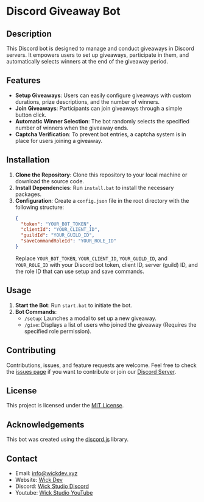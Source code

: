 # Discord Giveaway Bot

## Description
This Discord bot is designed to manage and conduct giveaways in Discord servers. It empowers users to set up giveaways, participate in them, and automatically selects winners at the end of the giveaway period.

## Features
- **Setup Giveaways**: Users can easily configure giveaways with custom durations, prize descriptions, and the number of winners.
- **Join Giveaways**: Participants can join giveaways through a simple button click.
- **Automatic Winner Selection**: The bot randomly selects the specified number of winners when the giveaway ends.
- **Captcha Verification**: To prevent bot entries, a captcha system is in place for users joining a giveaway.

## Installation
1. **Clone the Repository**: Clone this repository to your local machine or download the source code.
2. **Install Dependencies**: Run `install.bat` to install the necessary packages.
3. **Configuration**: Create a `config.json` file in the root directory with the following structure:
   ```json
   {
     "token": "YOUR_BOT_TOKEN",
     "clientId": "YOUR_CLIENT_ID",
     "guildId": "YOUR_GUILD_ID",
     "saveCommandRoleId": "YOUR_ROLE_ID"
   }
   ```
   Replace `YOUR_BOT_TOKEN`, `YOUR_CLIENT_ID`, `YOUR_GUILD_ID`, and `YOUR_ROLE_ID` with your Discord bot token, client ID, server (guild) ID, and the role ID that can use setup and save commands.

## Usage
1. **Start the Bot**: Run `start.bat` to initiate the bot.
2. **Bot Commands**:
   - `/setup`: Launches a modal to set up a new giveaway.
   - `/give`: Displays a list of users who joined the giveaway (Requires the specified role permission).

## Contributing

Contributions, issues, and feature requests are welcome. Feel free to check the [issues page](https://github.com/wickstudio/giveaway-discord-bot/issues) if you want to contribute or join our [Discord Server](https://discord.gg/wicks).

## License
This project is licensed under the [MIT License](LICENSE).

## Acknowledgements
This bot was created using the [discord.js](https://discord.js.org/) library.

## Contact

- Email: info@wickdev.xyz
- Website: [Wick Dev](https://wickdev.xyz)
- Discord: [Wick Studio Discord](https://discord.gg/wicks)
- Youtube: [Wick Studio YouTube](https://www.youtube.com/@wick_studio)
